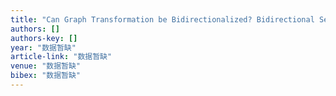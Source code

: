 ```yaml
---
title: "Can Graph Transformation be Bidirectionalized? Bidirectional Semantics of Structural Recursion on Graphs"
authors: []
authors-key: []
year: "数据暂缺"
article-link: "数据暂缺"
venue: "数据暂缺"
bibex: "数据暂缺"
---
```

